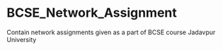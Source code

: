 # BCSE_Network_Assignment
Contain network assignments given as a part of BCSE course Jadavpur University
